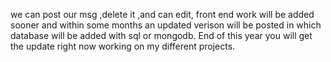 we can post our msg ,delete it ,and can edit, front end work will be added sooner and within some months an updated verison will be posted in which database will be added with sql or mongodb.
End of this year you will get the update right now working on my different projects.